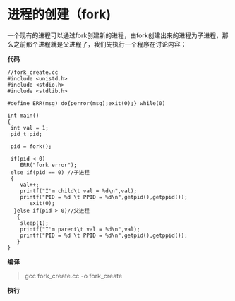# 进程的创建（fork)

一个现有的进程可以通过fork创建新的进程，由fork创建出来的进程为子进程，那么之前那个进程就是父进程了，我们先执行一个程序在讨论内容；

**代码**



	//fork_create.cc
	#include <unistd.h>
	#include <stdio.h>
	#include <stdlib.h>

	#define ERR(msg) do{perror(msg);exit(0);} while(0)

	int main()
	{
   	 int val = 1;
   	 pid_t pid;

   	 pid = fork();

   	 if(pid < 0)
		ERR("fork error");
   	 else if(pid == 0) //子进程
   	 {
		val++;
		printf("I'm child\t val = %d\n",val);
		printf("PID = %d \t PPID = %d\n",getpid(),getppid());
    	   exit(0);
  	  }else if(pid > 0)//父进程
 	   {
		sleep(1);
		printf("I'm parent\t val = %d\n",val);
		printf("PID = %d \t PPID = %d\n",getpid(),getppid());
 	   }
	}





**编译**
>gcc fork_create.cc -o fork_create

**执行**
>